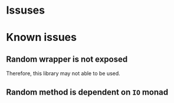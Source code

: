 Issuses
====

# Known issues

## Random wrapper is not exposed

Therefore, this library may not able to be used.

## Random method is dependent on `IO` monad
